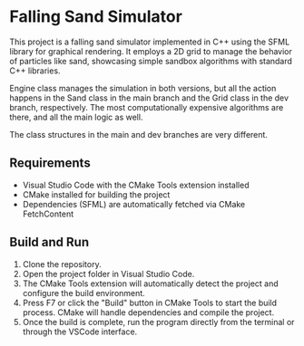 # Falling Sand Simulator

This project is a falling sand simulator implemented in C++ using the SFML library for graphical rendering. It employs a 2D grid to manage the behavior of particles like sand, showcasing simple sandbox algorithms with standard C++ libraries.

Engine class manages the simulation in both versions, but all the action happens in the Sand class in the main branch and the Grid class in the dev branch, respectively. The most computationally expensive algorithms are there, and all the main logic as well.

The class structures in the main and dev branches are very different.

## Requirements

- Visual Studio Code with the CMake Tools extension installed
- CMake installed for building the project
- Dependencies (SFML) are automatically fetched via CMake FetchContent

## Build and Run

1. Clone the repository.
2. Open the project folder in Visual Studio Code.
3. The CMake Tools extension will automatically detect the project and configure the build environment.
4. Press F7 or click the "Build" button in CMake Tools to start the build process. CMake will handle dependencies and compile the project.
5. Once the build is complete, run the program directly from the terminal or through the VSCode interface.
